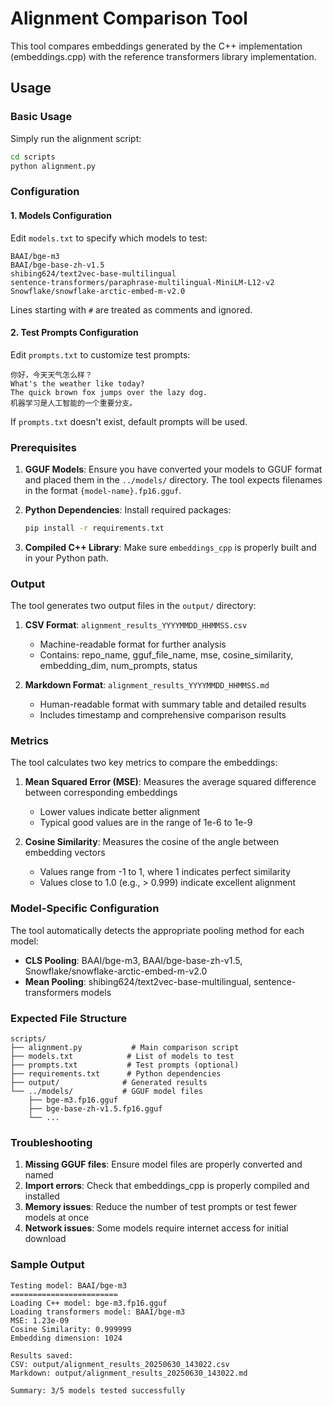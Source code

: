# Alignment Comparison Tool

This tool compares embeddings generated by the C++ implementation (embeddings.cpp) with the reference transformers library implementation.

## Usage

### Basic Usage

Simply run the alignment script:

```bash
cd scripts
python alignment.py
```

### Configuration

#### 1. Models Configuration

Edit `models.txt` to specify which models to test:

```
BAAI/bge-m3
BAAI/bge-base-zh-v1.5
shibing624/text2vec-base-multilingual
sentence-transformers/paraphrase-multilingual-MiniLM-L12-v2
Snowflake/snowflake-arctic-embed-m-v2.0
```

Lines starting with `#` are treated as comments and ignored.

#### 2. Test Prompts Configuration

Edit `prompts.txt` to customize test prompts:

```
你好，今天天气怎么样？
What's the weather like today?
The quick brown fox jumps over the lazy dog.
机器学习是人工智能的一个重要分支。
```

If `prompts.txt` doesn't exist, default prompts will be used.

### Prerequisites

1. **GGUF Models**: Ensure you have converted your models to GGUF format and placed them in the `../models/` directory. The tool expects filenames in the format `{model-name}.fp16.gguf`.

2. **Python Dependencies**: Install required packages:
   ```bash
   pip install -r requirements.txt
   ```

3. **Compiled C++ Library**: Make sure `embeddings_cpp` is properly built and in your Python path.

### Output

The tool generates two output files in the `output/` directory:

1. **CSV Format**: `alignment_results_YYYYMMDD_HHMMSS.csv`
   - Machine-readable format for further analysis
   - Contains: repo_name, gguf_file_name, mse, cosine_similarity, embedding_dim, num_prompts, status

2. **Markdown Format**: `alignment_results_YYYYMMDD_HHMMSS.md`
   - Human-readable format with summary table and detailed results
   - Includes timestamp and comprehensive comparison results

### Metrics

The tool calculates two key metrics to compare the embeddings:

1. **Mean Squared Error (MSE)**: Measures the average squared difference between corresponding embeddings
   - Lower values indicate better alignment
   - Typical good values are in the range of 1e-6 to 1e-9

2. **Cosine Similarity**: Measures the cosine of the angle between embedding vectors
   - Values range from -1 to 1, where 1 indicates perfect similarity
   - Values close to 1.0 (e.g., > 0.999) indicate excellent alignment

### Model-Specific Configuration

The tool automatically detects the appropriate pooling method for each model:

- **CLS Pooling**: BAAI/bge-m3, BAAI/bge-base-zh-v1.5, Snowflake/snowflake-arctic-embed-m-v2.0
- **Mean Pooling**: shibing624/text2vec-base-multilingual, sentence-transformers models

### Expected File Structure

```
scripts/
├── alignment.py           # Main comparison script
├── models.txt            # List of models to test
├── prompts.txt           # Test prompts (optional)
├── requirements.txt      # Python dependencies
├── output/              # Generated results
└── ../models/           # GGUF model files
    ├── bge-m3.fp16.gguf
    ├── bge-base-zh-v1.5.fp16.gguf
    └── ...
```

### Troubleshooting

1. **Missing GGUF files**: Ensure model files are properly converted and named
2. **Import errors**: Check that embeddings_cpp is properly compiled and installed
3. **Memory issues**: Reduce the number of test prompts or test fewer models at once
4. **Network issues**: Some models require internet access for initial download

### Sample Output

```
Testing model: BAAI/bge-m3
========================
Loading C++ model: bge-m3.fp16.gguf
Loading transformers model: BAAI/bge-m3
MSE: 1.23e-09
Cosine Similarity: 0.999999
Embedding dimension: 1024

Results saved:
CSV: output/alignment_results_20250630_143022.csv
Markdown: output/alignment_results_20250630_143022.md

Summary: 3/5 models tested successfully
```
